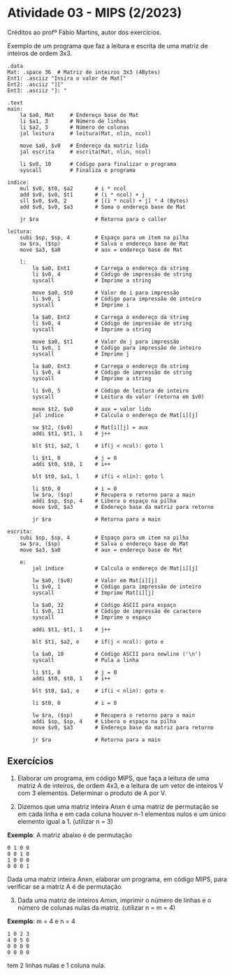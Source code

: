# Atividade 03 - MIPS (2/2023)

Créditos ao profº Fábio Martins, autor dos exercícios.
 
Exemplo de um programa que faz a leitura e escrita de uma matriz de inteiros de ordem 3x3.

```
.data
Mat: .space 36  # Matriz de inteiros 3x3 (4Bytes)
Ent1: .asciiz "Insira o valor de Mat["
Ent2: .asciiz "]["
Ent3: .asciiz "]: "

.text
main: 
    la $a0, Mat     # Endereço base de Mat
    li $a1, 3       # Número de linhas
    li $a2, 3       # Número de colunas
    jal leitura     # leitura(Mat, nlin, ncol)

    move $a0, $v0   # Endereço da matriz lida
    jal escrita     # escrita(Mat, nlin, ncol)

    li $v0, 10      # Código para finalizar o programa
    syscall         # Finaliza o programa

indice:
    mul $v0, $t0, $a2       # i * ncol
    add $v0, $v0, $t1       # (i * ncol) + j
    sll $v0, $v0, 2         # [(i * ncol) + j] * 4 (Bytes)
    add $v0, $v0, $a3       # Soma o endereço base de Mat

    jr $ra                  # Retorna para o caller

leitura:
    subi $sp, $sp, 4        # Espaço para um item na pilha
    sw $ra, ($sp)           # Salva o endereço base de Mat
    move $a3, $a0           # aux = endereço base de Mat

    l:  
        la $a0, Ent1        # Carrega o endereço da string
        li $v0, 4           # Código de impressão de string
        syscall             # Imprime a string

        move $a0, $t0       # Valor de i para impressão
        li $v0, 1           # Código para impressão de inteiro
        syscall             # Imprime i

        la $a0, Ent2        # Carrega o endereço da string
        li $v0, 4           # Código de impressão de string
        syscall             # Imprime a string

        move $a0, $t1       # Valor de j para impressão
        li $v0, 1           # Código para impressão de inteiro
        syscall             # Imprime j

        la $a0, Ent3        # Carrega o endereço da string
        li $v0, 4           # Código de impressão de string
        syscall             # Imprime a string  

        li $v0, 5           # Código de leitura de inteiro
        syscall             # Leitura do valor (retorna em $v0)

        move $t2, $v0       # aux = valor lido
        jal indice          # Calcula o endereço de Mat[i][j]

        sw $t2, ($v0)       # Mat[i][j] = aux
        addi $t1, $t1, 1    # j++
        
        blt $t1, $a2, l     # if(j < ncol): goto l
        
        li $t1, 0           # j = 0
        addi $t0, $t0, 1    # i++

        blt $t0, $a1, l     # if(i < nlin): goto l

        li $t0, 0           # i = 0
        lw $ra, ($sp)       # Recupera o retorno para a main
        addi $sp, $sp, 4    # Libera o espaço na pilha
        move $v0, $a3       # Endereço base da matriz para retorno

        jr $ra              # Retorna para a main

escrita:
    subi $sp, $sp, 4        # Espaço para um item na pilha
    sw $ra, ($sp)           # Salva o endereço base de Mat
    move $a3, $a0           # aux = endereço base de Mat

    e:
        jal indice          # Calcula o endereço de Mat[i][j]

        lw $a0, ($v0)       # Valor em Mat[i][j]
        li $v0, 1           # Código para impressão de inteiro
        syscall             # Imprime Mat[i][j]

        la $a0, 32          # Código ASCII para espaço
        li $v0, 11          # Código de impressão de caractere
        syscall             # Imprime o espaço

        addi $t1, $t1, 1    # j++

        blt $t1, $a2, e     # if(j < ncol): goto e

        la $a0, 10          # Código ASCII para newline ('\n')
        syscall             # Pula a linha

        li $t1, 0           # j = 0
        addi $t0, $t0, 1    # i++

        blt $t0, $a1, e     # if(i < nlin): goto e

        li $t0, 0           # i = 0

        lw $ra, ($sp)       # Recupera o retorno para a main
        addi $sp, $sp, 4    # Libera o espaço na pilha
        move $v0, $a3       # Endereço base da matriz para retorno

        jr $ra              # Retorna para a main
```

## Exercícios

1. Elaborar um programa, em código MIPS, que faça a leitura de uma matriz A de inteiros, de ordem 4x3, e a leitura de um vetor de inteiros V com 3 elementos. Determinar o produto de A por V. 
 
2. Dizemos que uma matriz inteira Anxn  é uma matriz de permutação se em cada linha e em cada coluna houver n-1 elementos nulos e um único elemento igual a 1. (utilizar n = 3)
 
**Exemplo**:  A matriz abaixo é de permutação

```
0 1 0 0
0 0 1 0
1 0 0 0
0 0 0 1
```

Dada uma matriz inteira Anxn, elaborar um programa, em código MIPS, para verificar se a matriz A é de permutação

3. Dada uma matriz de inteiros Amxn, imprimir o número de linhas e o número de colunas nulas da matriz. (utilizar n = m = 4)

**Exemplo**: m = 4 e n = 4 

```
1 0 2 3
4 0 5 6
0 0 0 0 
0 0 0 0
```
 
tem 2 linhas nulas e 1 coluna nula. 